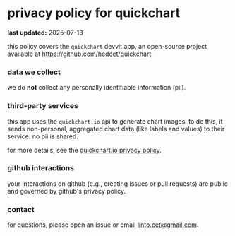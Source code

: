 # privacy policy for quickchart

**last updated:** 2025-07-13

this policy covers the `quickchart` devvit app, an open-source project available at https://github.com/hedcet/quickchart.

### data we collect

we do **not** collect any personally identifiable information (pii).

### third-party services

this app uses the `quickchart.io` api to generate chart images. to do this, it sends non-personal, aggregated chart data (like labels and values) to their service. no pii is shared.

for more details, see the [quickchart.io privacy policy](https://quickchart.io/privacy/).

### github interactions

your interactions on github (e.g., creating issues or pull requests) are public and governed by github's privacy policy.

### contact

for questions, please open an issue or email linto.cet@gmail.com.
